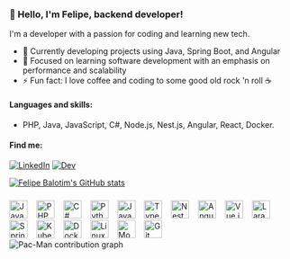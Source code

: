 ### :vulcan_salute: Hello, I'm Felipe, backend developer!

I'm a developer with a passion for coding and learning new tech.

- 🔭 Currently developing projects using Java, Spring Boot, and Angular<br>
- 🌱 Focused on learning software development with an emphasis on performance and scalability<br>
- ⚡ Fun fact: I love coffee and coding to some good old rock 'n roll ☕

#### Languages and skills:
- PHP, Java, JavaScript, C#, Node.js, Nest.js, Angular, React, Docker.

#### Find me:

[![LinkedIn](https://img.shields.io/badge/LinkedIn-0077B5?style=for-the-badge&logo=linkedin&logoColor=white)](https://www.linkedin.com/in/felipebalotim/)
[![Dev](https://img.shields.io/badge/dev.to-0A0A0A?style=for-the-badge&logo=dev-dot-to&logoColor=white)](https://dev.to/felipebalotim)

[![Felipe Balotim's GitHub stats](https://github-readme-stats.vercel.app/api?username=felipebalotim&theme=radical&include_all_commits=true&count_private=true)](https://github.com/anuraghazra/github-readme-stats)
###
<div align="left">
  <img src="https://cdn.jsdelivr.net/gh/devicons/devicon/icons/java/java-original.svg" height="32" alt="Java" />
  <img width="8" />
  <img src="https://cdn.jsdelivr.net/gh/devicons/devicon/icons/php/php-original.svg" height="32" alt="PHP" />
  <img width="8" />
  <img src="https://cdn.jsdelivr.net/gh/devicons/devicon/icons/csharp/csharp-original.svg" height="32" alt="C#" />
  <img width="8" />
  <img src="https://cdn.jsdelivr.net/gh/devicons/devicon/icons/python/python-original.svg" height="32" alt="Python" />
  <img width="8" />
  <img src="https://cdn.jsdelivr.net/gh/devicons/devicon/icons/javascript/javascript-original.svg" height="32" alt="JavaScript" />
  <img width="8" />
  <img src="https://cdn.jsdelivr.net/gh/devicons/devicon/icons/typescript/typescript-original.svg" height="32" alt="TypeScript" />
  <img width="8" />
  <img src="https://cdn.jsdelivr.net/gh/devicons/devicon/icons/nestjs/nestjs-original.svg" height="32" alt="NestJS" />
  <img width="8" />
  <img src="https://cdn.jsdelivr.net/gh/devicons/devicon/icons/angularjs/angularjs-original.svg" height="32" alt="Angular" />
  <img width="8" />
  <img src="https://cdn.jsdelivr.net/gh/devicons/devicon/icons/vuejs/vuejs-original.svg" height="32" alt="Vue.js" />
  <img width="8" />
  <img src="https://cdn.jsdelivr.net/gh/devicons/devicon/icons/laravel/laravel-original.svg" height="32" alt="Laravel" />
  <img width="8" />
  <img src="https://cdn.jsdelivr.net/gh/devicons/devicon/icons/spring/spring-original.svg" height="32" alt="Spring" />
  <img width="8" />
  <img src="https://cdn.jsdelivr.net/gh/devicons/devicon/icons/kubernetes/kubernetes-plain.svg" height="32" alt="Kubernetes" />
  <img width="8" />
  <img src="https://cdn.jsdelivr.net/gh/devicons/devicon/icons/docker/docker-original.svg" height="32" alt="Docker" />
  <img width="8" />
  <img src="https://cdn.jsdelivr.net/gh/devicons/devicon/icons/linux/linux-original.svg" height="32" alt="Linux" />
  <img width="8" />
  <img src="https://cdn.jsdelivr.net/gh/devicons/devicon/icons/mongodb/mongodb-original.svg" height="32" alt="MongoDB" />
  <img width="8" />
  <img src="https://cdn.jsdelivr.net/gh/devicons/devicon/icons/git/git-original.svg" height="32" alt="Git" />
</div>

<picture>
  <source media="(prefers-color-scheme: dark)" srcset="https://raw.githubusercontent.com/felipebalotim/felipebalotim/output/pacman-contribution-graph-dark.svg">
  <source media="(prefers-color-scheme: light)" srcset="https://raw.githubusercontent.com/felipebalotim/felipebalotim/output/pacman-contribution-graph.svg">
  <img alt="Pac-Man contribution graph" src="https://raw.githubusercontent.com/felipebalotim/felipebalotim/output/pacman-contribution-graph.svg">
</picture>

